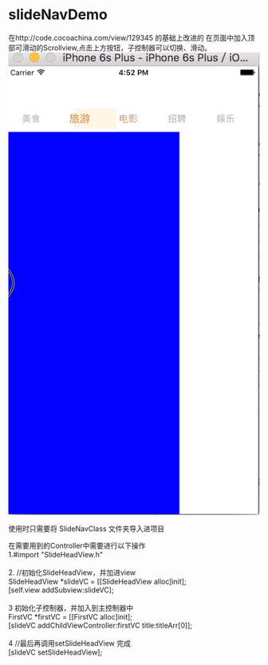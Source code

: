 # slideNavDemo
在http://code.cocoachina.com/view/129345 的基础上改进的 在页面中加入顶部可滑动的Scrollview,点击上方按钮，子控制器可以切换、滑动。
![image](https://github.com/FengXJ/slideNavDemo/blob/master/slideNavDemo/SlideNavGif.gif) 

使用时只需要将 SlideNavClass 文件夹导入进项目<br> 

在需要用到的Controller中需要进行以下操作<br> 
1.#import "SlideHeadView.h"<br> 
<br> 
2.   //初始化SlideHeadView，并加进view<br> 
    SlideHeadView *slideVC = [[SlideHeadView alloc]init];<br> 
    [self.view addSubview:slideVC];<br> 
<br> 
3 初始化子控制器，并加入到主控制器中<br> 
FirstVC *firstVC = [[FirstVC alloc]init];<br> 
[slideVC addChildViewController:firstVC title:titleArr[0]];<br> 
<br> 
4    //最后再调用setSlideHeadView  完成<br> 
    [slideVC setSlideHeadView];<br> 
